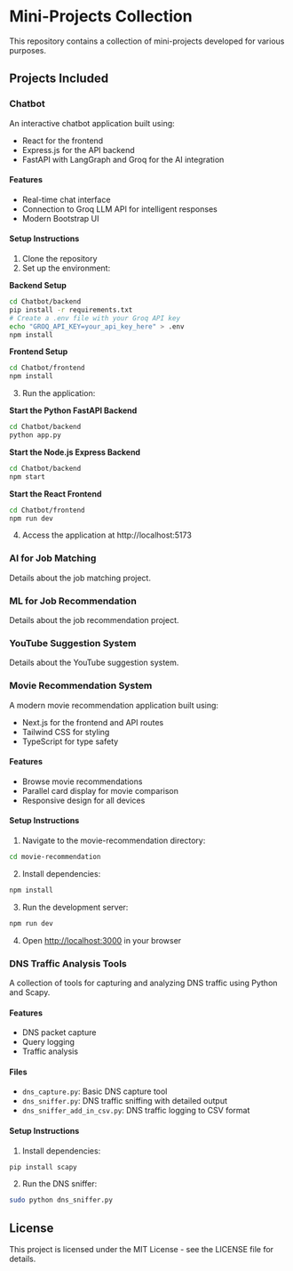 # Mini-Projects Collection

This repository contains a collection of mini-projects developed for various purposes.

## Projects Included

### Chatbot

An interactive chatbot application built using:

- React for the frontend
- Express.js for the API backend
- FastAPI with LangGraph and Groq for the AI integration

#### Features

- Real-time chat interface
- Connection to Groq LLM API for intelligent responses
- Modern Bootstrap UI

#### Setup Instructions

1. Clone the repository
2. Set up the environment:

**Backend Setup**

```bash
cd Chatbot/backend
pip install -r requirements.txt
# Create a .env file with your Groq API key
echo "GROQ_API_KEY=your_api_key_here" > .env
npm install
```

**Frontend Setup**

```bash
cd Chatbot/frontend
npm install
```

3. Run the application:

**Start the Python FastAPI Backend**

```bash
cd Chatbot/backend
python app.py
```

**Start the Node.js Express Backend**

```bash
cd Chatbot/backend
npm start
```

**Start the React Frontend**

```bash
cd Chatbot/frontend
npm run dev
```

4. Access the application at http://localhost:5173

### AI for Job Matching

Details about the job matching project.

### ML for Job Recommendation

Details about the job recommendation project.

### YouTube Suggestion System

Details about the YouTube suggestion system.

### Movie Recommendation System

A modern movie recommendation application built using:

- Next.js for the frontend and API routes
- Tailwind CSS for styling
- TypeScript for type safety

#### Features

- Browse movie recommendations
- Parallel card display for movie comparison
- Responsive design for all devices

#### Setup Instructions

1. Navigate to the movie-recommendation directory:

```bash
cd movie-recommendation
```

2. Install dependencies:

```bash
npm install
```

3. Run the development server:

```bash
npm run dev
```

4. Open [http://localhost:3000](http://localhost:3000) in your browser

### DNS Traffic Analysis Tools

A collection of tools for capturing and analyzing DNS traffic using Python and Scapy.

#### Features

- DNS packet capture
- Query logging
- Traffic analysis

#### Files

- `dns_capture.py`: Basic DNS capture tool
- `dns_sniffer.py`: DNS traffic sniffing with detailed output
- `dns_sniffer_add_in_csv.py`: DNS traffic logging to CSV format

#### Setup Instructions

1. Install dependencies:

```bash
pip install scapy
```

2. Run the DNS sniffer:

```bash
sudo python dns_sniffer.py
```

## License

This project is licensed under the MIT License - see the LICENSE file for details.
